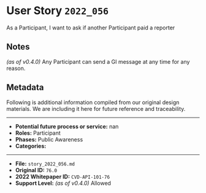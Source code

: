 
# User Story `2022_056` #

<!-- story-start -->As a Participant, I want to ask if another Participant paid a reporter<!-- story-end -->

## Notes ##

*(as of v0.4.0)*
Any Participant can send a GI message at any time for any reason.


## Metadata ##

Following is additional information compiled from our original design materials.
We are including it here for future reference and traceability.

---

- **Potential future process or service:** nan
- **Roles:** Participant
- **Phases:** Public Awareness
- **Categories:** 

---

- **File:** `story_2022_056.md`
- **Original ID:** `76.0`
- **2022 Whitepaper ID:** `CVD-API-101-76`
- **Support Level:** *(as of v0.4.0)* Allowed

